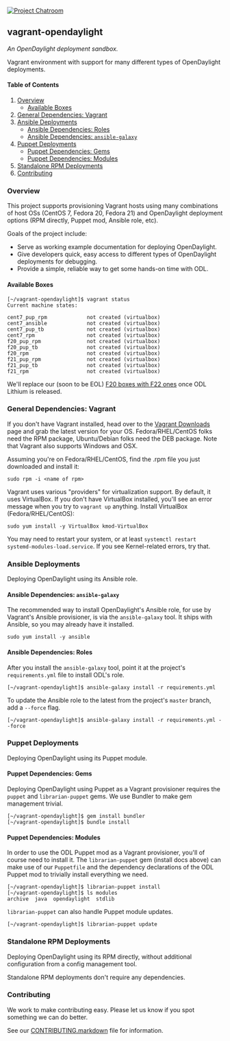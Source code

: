 [![Project Chatroom][1]][2]

## vagrant-opendaylight

*An OpenDaylight deployment sandbox.*

Vagrant environment with support for many different types of OpenDaylight
deployments.

#### Table of Contents

1. [Overview](#overview)
    * [Available Boxes](#available-boxes)
1. [General Dependencies: Vagrant](#general-dependencies-vagrant)
1. [Ansible Deployments](#ansible-deployments)
    * [Ansible Dependencies: Roles](#ansible-dependencies-roles)
    * [Ansible Dependencies: `ansible-galaxy`](#ansible-dependencies-ansible-galaxy)
1. [Puppet Deployments](#puppet-deployments)
    * [Puppet Dependencies: Gems](#puppet-dependencies-gems)
    * [Puppet Dependencies: Modules](#puppet-dependencies-modules)
1. [Standalone RPM Deployments](#standalone-rpm-deployments)
1. [Contributing](#contributing)

### Overview

This project supports provisioning Vagrant hosts using many combinations
of host OSs (CentOS 7, Fedora 20, Fedora 21) and OpenDaylight deployment
options (RPM directly, Puppet mod, Ansible role, etc).

Goals of the project include:

* Serve as working example documentation for deploying OpenDaylight.
* Give developers quick, easy access to different types of OpenDaylight
deployments for debugging.
* Provide a simple, reliable way to get some hands-on time with ODL.

#### Available Boxes

```ShellSession
[~/vagrant-opendaylight]$ vagrant status
Current machine states:

cent7_pup_rpm             not created (virtualbox)
cent7_ansible             not created (virtualbox)
cent7_pup_tb              not created (virtualbox)
cent7_rpm                 not created (virtualbox)
f20_pup_rpm               not created (virtualbox)
f20_pup_tb                not created (virtualbox)
f20_rpm                   not created (virtualbox)
f21_pup_rpm               not created (virtualbox)
f21_pup_tb                not created (virtualbox)
f21_rpm                   not created (virtualbox)
```

We'll replace our (soon to be EOL) [F20 boxes with F22 ones][5] once ODL
Lithium is released.

### General Dependencies: Vagrant

If you don't have Vagrant installed, head over to the [Vagrant Downloads][3]
page and grab the latest version for your OS. Fedora/RHEL/CentOS folks need
the RPM package, Ubuntu/Debian folks need the DEB package. Note that Vagrant
also supports Windows and OSX.

Assuming you're on Fedora/RHEL/CentOS, find the .rpm file you just downloaded
and install it:

```ShellSession
sudo rpm -i <name of rpm>
```

Vagrant uses various "providers" for virtualization support. By default, it
uses VirtualBox. If you don't have VirtualBox installed, you'll see an error
message when you try to `vagrant up` anything. Install VirtualBox
(Fedora/RHEL/CentOS):

```ShellSession
sudo yum install -y VirtualBox kmod-VirtualBox
```

You may need to restart your system, or at least `systemctl restart
systemd-modules-load.service`. If you see Kernel-related errors, try that.

### Ansible Deployments

Deploying OpenDaylight using its Ansible role.

#### Ansible Dependencies: `ansible-galaxy`

The recommended way to install OpenDaylight's Ansible role, for use by
Vagrant's Ansible provisioner, is via the `ansible-galaxy` tool. It
ships with Ansible, so you may already have it installed.

```ShellSession
sudo yum install -y ansible
```

#### Ansible Dependencies: Roles

After you install the `ansible-galaxy` tool, point it at the project's
`requirements.yml` file to install ODL's role.

```ShellSession
[~/vagrant-opendaylight]$ ansible-galaxy install -r requirements.yml
```

To update the Ansible role to the latest from the project's `master` branch,
add a `--force` flag.

```ShellSession
[~/vagrant-opendaylight]$ ansible-galaxy install -r requirements.yml --force
```

### Puppet Deployments

Deploying OpenDaylight using its Puppet module.

#### Puppet Dependencies: Gems

Deploying OpenDaylight using Puppet as a Vagrant provisioner requires
the `puppet` and `librarian-puppet` gems. We use Bundler to make gem
management trivial.

```ShellSession
[~/vagrant-opendaylight]$ gem install bundler
[~/vagrant-opendaylight]$ bundle install
```

#### Puppet Dependencies: Modules

In order to use the ODL Puppet mod as a Vagrant provisioner, you'll of course
need to install it. The `librarian-puppet` gem (install docs above) can make
use of our `Puppetfile` and the dependency declarations of the ODL Puppet mod
to trivially install everything we need.

```ShellSession
[~/vagrant-opendaylight]$ librarian-puppet install
[~/vagrant-opendaylight]$ ls modules
archive  java  opendaylight  stdlib
```

`librarian-puppet` can also handle Puppet module updates.

```ShellSession
[~/vagrant-opendaylight]$ librarian-puppet update
```

### Standalone RPM Deployments

Deploying OpenDaylight using its RPM directly, without additional configuration
from a config management tool.

Standalone RPM deployments don't require any dependencies.

### Contributing

We work to make contributing easy. Please let us know if you spot something
we can do better.

See our [CONTRIBUTING.markdown][4] file for information.


[1]: https://badges.gitter.im/Join%20Chat.svg
[2]: https://gitter.im/dfarrell07/vagrant-opendaylight?utm_source=badge&utm_medium=badge&utm_campaign=pr-badge&utm_content=badge
[3]: https://www.vagrantup.com/downloads.html
[4]: https://github.com/dfarrell07/vagrant-opendaylight/blob/master/CONTRIBUTING.markdown
[5]: https://github.com/dfarrell07/vagrant-opendaylight/issues/26
